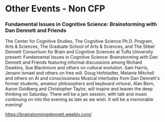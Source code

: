 # Other Events - Non CFP

### Fundamental Issues in Cognitive Science: Brainstorming with Dan Dennett and Friends
The Center for Cognitive Studies, The Cognitive Science Ph.D. Program, Arts & Sciences, The Graduate School of Arts & Sciences, and The Stibel Dennett Consortium for Brain and Cognitive Sciences ​at Tufts University present: Fundamental Issues in Cognitive Science: Brainstorming with Dan Dennett
and Friends
featuring informal discussions among Richard Dawkins, Sue Blackmore and others on cultural evolution. Sam Harris, Jenann Ismael and others on free will. Doug Hofstadter, Melanie Mitchell and others on AI and consciousness
Musical interludes from Dan Dennett's former students, amateur philosophers and keyboard virtuosi, Alan Bern, Aaron Goldberg and Christopher Taylor, will inspire and leaven the deep thinking on Saturday. There will be a jam session, with talk and music continuing on into the evening as late as we wish. It will be a memorable evening!

https://brainstormingdennett.weebly.com/
